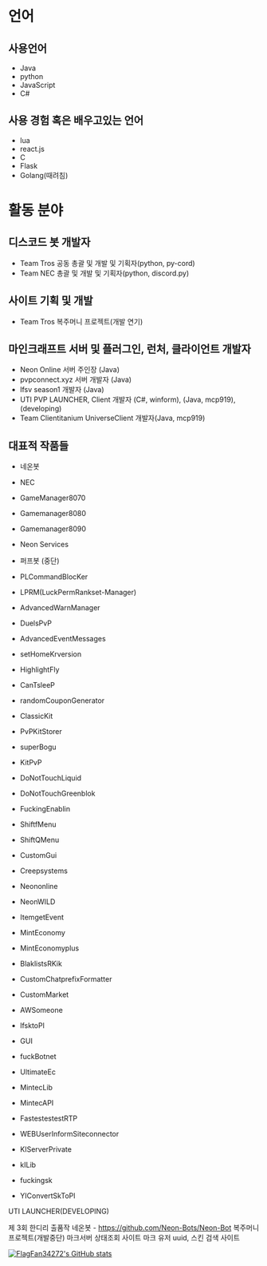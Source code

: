 # 언어
## 사용언어
- Java
- python
- JavaScript
- C#
## 사용 경험 혹은 배우고있는 언어
- lua
- react.js
- C
- Flask
- Golang(때려침)


# 활동 분야
## 디스코드 봇 개발자
- Team Tros 공동 총괄 및 개발 및 기획자(python, py-cord)
- Team NEC 총괄 및 개발 및 기획자(python, discord.py)

## 사이트 기획 및 개발
- Team Tros 복주머니 프로젝트(개발 연기)

## 마인크래프트 서버 및 플러그인, 런처, 클라이언트 개발자
- Neon Online 서버 주인장 (Java)
- pvpconnect.xyz 서버 개발자 (Java)
- lfsv season1 개발자 (Java)
- UTI PVP LAUNCHER,  Client 개발자 (C#, winform), (Java, mcp919), (developing)
- Team Clientitanium UniverseClient 개발자(Java, mcp919)

## 대표적 작품들
- 네온봇
- NEC
- GameManager8070
- Gamemanager8080
- Gamemanager8090
- Neon Services
- 퍼프봇 (중단)

- PLCommandBlocKer
- LPRM(LuckPermRankset-Manager) 
- AdvancedWarnManager
- DuelsPvP
- AdvancedEventMessages
- setHomeKrversion
- HighlightFly
- CanTsleeP
- randomCouponGenerator
- ClassicKit
- PvPKitStorer
- superBogu
- KitPvP
- DoNotTouchLiquid
- DoNotTouchGreenblok
- FuckingEnablin
- ShiftfMenu
- ShiftQMenu
- CustomGui
- Creepsystems
- Neononline
- NeonWILD
- ItemgetEvent
- MintEconomy
- MintEconomyplus
- BlaklistsRKik
- CustomChatprefixFormatter
- CustomMarket
- AWSomeone
- lfsktoPl
- GUI
- fuckBotnet
- UltimateEc
- MintecLib
- MintecAPI
- FastestestestRTP
- WEBUserInformSiteconnector
- KIServerPrivate
- kILib
- fuckingsk
- YIConvertSkToPl

UTI LAUNCHER(DEVELOPING)

제 3회 한디리 출품작 네온봇 - https://github.com/Neon-Bots/Neon-Bot
복주머니 프로젝트(개발중단)
마크서버 상태조회 사이트
마크 유저 uuid, 스킨 검색 사이트



[![FlagFan34272's GitHub stats](https://github-readme-stats.vercel.app/api?username=FlagFan34272)](https://github.com/FlagFan34272/github-readme-stats)

<!---
FlagFan34272/FlagFan34272 is a ✨ special ✨ repository because its `README.md` (this file) appears on your GitHub profile.
You can click the Preview link to take a look at your changes.
--->


